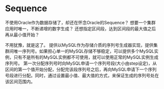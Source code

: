 Sequence
========

不使用Oracle作为数据存储了，却还在怀念Oracle的Sequence？
想要一个集群应用时唯一，不断递增的数字生成？
还想指定区间段，达到区间段的最大值之后再从最小值开始？

不用犹豫，就是这了。
提供以MySQL作为存储介质的序列号生成器实现，提供集群间唯一序列号。如果担心单一的MySQL存储不够稳定，可以提供多个MySQL实例，只有不是所有的MySQL实例都不可使用，就可以使用正常的MySQL实例生成序列号。
第一次分配序列号时向MySQL申请一个序列号段(大小由step设定)，从区间的第一个值开始分配，分配完该段序列号之后，再向MySQL申请下一个序列号段进行分配。同时，通过设置最小值、最大值的方式，来保证生成的序列号处在该区间范围内。